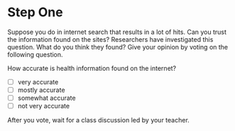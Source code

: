 # Step One

Suppose you do in internet search that results in a lot of hits. Can you trust the information found on the sites? Researchers have investigated this question. What do you think they found? Give your opinion by voting on the following question.  

How accurate is health information found on the internet?
- [ ] very accurate
- [ ] mostly accurate
- [ ] somewhat accurate
- [ ] not very accurate

After you vote, wait for a class discussion led by your teacher. 